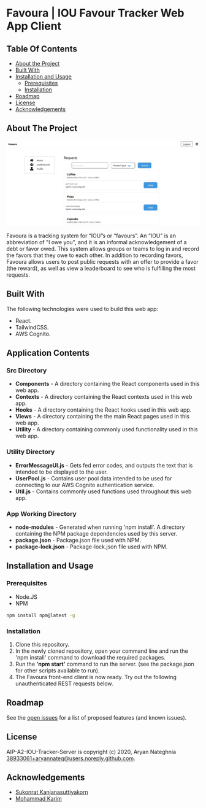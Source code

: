 # Favoura | IOU Favour Tracker Web App Client
## Table Of Contents

* [About the Project](#about-the-project)
* [Built With](#built-with)
* [Installation and Usage](#installation-and-usage)
  * [Prerequisites](#prerequisites)
  * [Installation](#installation)
* [Roadmap](#roadmap)
* [License](#license)
* [Acknowledgements](#acknowledgements)

## About The Project

![Screen Shot](images/screenshot.png)

Favoura is a tracking system for “IOU”s or “favours”. An “IOU” is an abbreviation of "I owe you", and it is an informal acknowledgement of a debt or favor owed. This system allows groups or teams to log in and record the favors that they owe to each other. In addition to recording favors, Favoura allows users to post public requests with an offer to provide a favor (the reward), as well as view a leaderboard to see who is fulfilling the most requests.

## Built With

The following technologies were used to build this web app:
* React.
* TailwindCSS.
* AWS Cognito.

## Application Contents

### Src Directory
<ul> 
  <li><b>Components</b> - A directory containing the React components used in this web app.</li>
  <li><b>Contexts</b> - A directory containing the React contexts used in this web app.</li>
 <li><b>Hooks</b> - A directory containing the React hooks used in this web app.</li>
 <li><b>Views</b> - A directory containing the the main React pages used in this web app.</li>
 <li><b>Utility</b> - A directory containing commonly used functionality used in this web app.</li>
</ul>

### Utility Directory
<ul>
  <li><b>ErrorMessageUI.js</b> - Gets fed error codes, and outputs the text that is intended to be  displayed to the user. </li>
 <li><b>UserPool.js</b> - Contains user pool data intended to be used for connecting to our AWS Cognito authentication service.</li>
 <li><b>Util.js</b> - Contains commonly used functions used throughout this web app.</li>
</ul>
  
### App Working Directory
<ul>
  <li><b>node-modules</b> - Generated when running 'npm install'. A directory containing the NPM package dependencies used by this server.</li>
  <li><b>package.json</b> - Package.json file used with NPM.</li>
  <li><b>package-lock.json</b> - Package-lock.json file used with NPM.</li>
</ul>

## Installation and Usage

### Prerequisites

* Node.JS
* NPM

```sh
npm install npm@latest -g
```

### Installation
<ol>
  <li>Clone this repository.</li>
  <li>In the newly cloned repository, open your command line and run the 'npm install' command to download the required packages.</li>
  <li>Run the <b>'npm start'</b> command to run the server. (see the package.json for other scripts available to run).</li> 
  <li>The Favoura front-end client is now ready. Try out the following unauthenticated REST requests below.</li>
</ol>

## Roadmap

See the [open issues](https://github.com/AryanNateq/AIP-A2-IOU-Tracker-Server/issues) for a list of proposed features (and known issues).

## License

AIP-A2-IOU-Tracker-Server is copyright (c) 2020, Aryan Nateghnia <38933061+aryannateq@users.noreply.github.com>.

## Acknowledgements

* [Sukonrat Kanjanasuttiyakorn](https://github.com/sukonrat)
* [Mohammad Karim](https://github.com/mohammad260)

